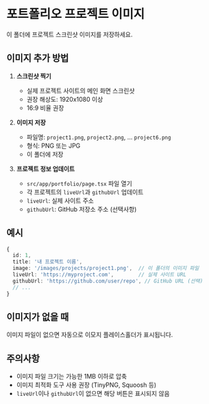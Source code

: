 # 포트폴리오 프로젝트 이미지

이 폴더에 프로젝트 스크린샷 이미지를 저장하세요.

## 이미지 추가 방법

1. **스크린샷 찍기**
   - 실제 프로젝트 사이트의 메인 화면 스크린샷
   - 권장 해상도: 1920x1080 이상
   - 16:9 비율 권장

2. **이미지 저장**
   - 파일명: `project1.png`, `project2.png`, ... `project6.png`
   - 형식: PNG 또는 JPG
   - 이 폴더에 저장

3. **프로젝트 정보 업데이트**
   - `src/app/portfolio/page.tsx` 파일 열기
   - 각 프로젝트의 `liveUrl`과 `githubUrl` 업데이트
   - `liveUrl`: 실제 사이트 주소
   - `githubUrl`: GitHub 저장소 주소 (선택사항)

## 예시

```typescript
{
  id: 1,
  title: '내 프로젝트 이름',
  image: '/images/projects/project1.png',  // 이 폴더의 이미지 파일
  liveUrl: 'https://myproject.com',        // 실제 사이트 URL
  githubUrl: 'https://github.com/user/repo', // GitHub URL (선택)
  // ...
}
```

## 이미지가 없을 때

이미지 파일이 없으면 자동으로 이모지 플레이스홀더가 표시됩니다.

## 주의사항

- 이미지 파일 크기는 가능한 1MB 이하로 압축
- 이미지 최적화 도구 사용 권장 (TinyPNG, Squoosh 등)
- `liveUrl`이나 `githubUrl`이 없으면 해당 버튼은 표시되지 않음
